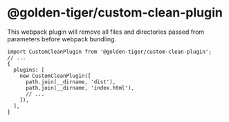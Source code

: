 # @golden-tiger/custom-clean-plugin

This webpack plugin will remove all files and directories passed from parameters before webpack bundling.

```
import CustomCleanPlugin from '@golden-tiger/custom-clean-plugin';
// ...
{
  plugins: [
    new CustomCleanPlugin([
      path.join(__dirname, 'dist'),
      path.join(__dirname, 'index.html'),
      // ...
    ]),
  ],
}
```
